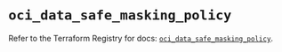 # `oci_data_safe_masking_policy`

Refer to the Terraform Registry for docs: [`oci_data_safe_masking_policy`](https://registry.terraform.io/providers/hashicorp/oci/7.19.0/docs/resources/data_safe_masking_policy).
